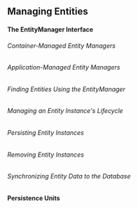 ## Managing Entities

#### The EntityManager Interface

###### Container-Managed Entity Managers

###### Application-Managed Entity Managers

###### Finding Entities Using the EntityManager

###### Managing an Entity Instance's Lifecycle

###### Persisting Entity Instances

###### Removing Entity Instances

###### Synchronizing Entity Data to the Database



#### Persistence Units
